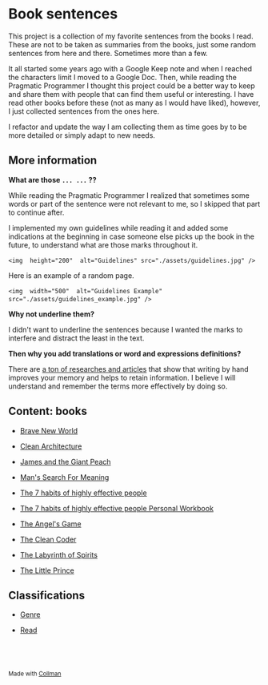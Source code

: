 # Book sentences




This project is a collection of my favorite sentences from the books I read. These are not to be taken as summaries from the books, just some random sentences from here and there. Sometimes more than a few.



It all started some years ago with a Google Keep note and when I reached the characters limit I moved to a Google Doc. Then, while reading the Pragmatic Programmer I thought this project could be a better way to keep and share them with people that can find them useful or interesting. I have read other books before these (not as many as I would have liked), however, I just collected sentences from the ones here. 



I refactor and update the way I am collecting them as time goes by to be more detailed or simply adapt to new needs.



## More information



**What are those `... ...` ??**



While reading the Pragmatic Programmer I realized that sometimes some words or part of the sentence were not relevant to me, so I skipped that part to continue after.



I implemented my own guidelines while reading it and added some indications at the beginning in case someone else picks up the book in the future, to understand what are those marks throughout it.



<p align="center">

    <img  height="200"  alt="Guidelines" src="./assets/guidelines.jpg" />

</p>



Here is an example of a random page.



<p align="center">

    <img  width="500"  alt="Guidelines Example" src="./assets/guidelines_example.jpg" />

</p>



**Why not underline them?**



I didn't want to underline the sentences because I wanted the marks to interfere and distract the least in the text.

      

**Then why you add translations or word and expressions definitions?**



There are [a ton of researches and articles](https://www.google.com/search?q=Writing+by+hand+to+retain+information&oq=Writing+by+hand+to+retain+information) that show that writing by hand improves your memory and helps to retain information. I believe I will understand and remember the terms more effectively by doing so.



## Content: books


 - [Brave New World](Brave%20New%20World/index.md)
    
 - [Clean Architecture](Clean%20Architecture/index.md)
    
 - [James and the Giant Peach](James%20and%20the%20Giant%20Peach/index.md)
    
 - [Man's Search For Meaning](Man's%20Search%20For%20Meaning/index.md)
    
 - [The 7 habits of highly effective people](The%207%20habits%20of%20highly%20effective%20people/index.md)
    
 - [The 7 habits of highly effective people Personal Workbook](The%207%20habits%20of%20highly%20effective%20people%20Personal%20Workbook/index.md)
    
 - [The Angel's Game](The%20Angel's%20Game/index.md)
    
 - [The Clean Coder](The%20Clean%20Coder/index.md)
    
 - [The Labyrinth of Spirits](The%20Labyrinth%20of%20Spirits/index.md)
    
 - [The Little Prince](The%20Little%20Prince/index.md)
    

## Classifications


 - [Genre](Genre/index.md)
    
 - [Read](Read/index.md)
    
<br/><br/><br/><sub>Made with [Collman](https://github.com/reymon359/collman)<sub>